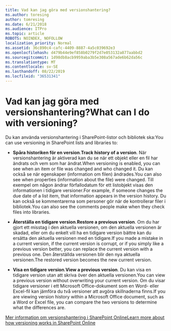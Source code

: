 ```yaml
---
title: Vad kan jag göra med versionshantering?
ms.author: toresing
author: tomresing
ms.date: 6/21/2018
ms.audience: ITPro
ms.topic: article
ROBOTS: NOINDEX, NOFOLLOW
localization_priority: Normal
ms.assetid: 36c890c4-cafc-4409-8887-4a5c039692e3
ms.openlocfilehash: d479b44e9ef858b0279f2d7e053132a877aabbd2
ms.sourcegitcommit: 1d98db8acb9959aba3b5e308a567ade6b62da56c
ms.translationtype: MT
ms.contentlocale: sv-SE
ms.lasthandoff: 08/22/2019
ms.locfileid: "36531341"
---
```

# <a name="what-can-i-do-with-versioning"></a><span data-ttu-id="40c06-102">Vad kan jag göra med versionshantering?</span><span class="sxs-lookup"><span data-stu-id="40c06-102">What can I do with versioning?</span></span>

<span data-ttu-id="40c06-103">Du kan använda versionshantering i SharePoint-listor och bibliotek ska:</span><span class="sxs-lookup"><span data-stu-id="40c06-103">You can use versioning in SharePoint lists and libraries to:</span></span>
  
- <span data-ttu-id="40c06-104">**Spåra historiken för en version**.</span><span class="sxs-lookup"><span data-stu-id="40c06-104">**Track history of a version**.</span></span> <span data-ttu-id="40c06-105">När versionshantering är aktiverad kan du se när ett objekt eller en fil har ändrats och vem som har ändrat.</span><span class="sxs-lookup"><span data-stu-id="40c06-105">When versioning is enabled, you can see when an item or file was changed and who changed it.</span></span> <span data-ttu-id="40c06-106">Du kan också se när egenskaper (information om filen) ändrades.</span><span class="sxs-lookup"><span data-stu-id="40c06-106">You can also see when properties (information about the file) were changed.</span></span> <span data-ttu-id="40c06-107">Till exempel om någon ändrar förfallodatum för ett listobjekt visas den informationen i tidigare versioner.</span><span class="sxs-lookup"><span data-stu-id="40c06-107">For example, if someone changes the due date of a list item, that information appears in the version history.</span></span> <span data-ttu-id="40c06-108">Du kan också se kommentarerna som personer gör när de kontrollerar filer i bibliotek.</span><span class="sxs-lookup"><span data-stu-id="40c06-108">You can also see the comments people make when they check files into libraries.</span></span> 
    
- <span data-ttu-id="40c06-109">**Återställa en tidigare version**.</span><span class="sxs-lookup"><span data-stu-id="40c06-109">**Restore a previous version**.</span></span> <span data-ttu-id="40c06-110">Om du har gjort ett misstag i den aktuella versionen, om den aktuella versionen är skadad, eller om du enkelt vill ha en tidigare version bättre kan du ersätta den aktuella versionen med en tidigare.</span><span class="sxs-lookup"><span data-stu-id="40c06-110">If you made a mistake in a current version, if the current version is corrupt, or if you simply like a previous version better, you can replace the current version with a previous one.</span></span> <span data-ttu-id="40c06-111">Den återställda versionen blir den nya aktuella versionen.</span><span class="sxs-lookup"><span data-stu-id="40c06-111">The restored version becomes the new current version.</span></span> 
    
- <span data-ttu-id="40c06-112">**Visa en tidigare version**.</span><span class="sxs-lookup"><span data-stu-id="40c06-112">**View a previous version**.</span></span> <span data-ttu-id="40c06-113">Du kan visa en tidigare version utan att skriva över den aktuella versionen.</span><span class="sxs-lookup"><span data-stu-id="40c06-113">You can view a previous version without overwriting your current version.</span></span> <span data-ttu-id="40c06-114">Om du visar tidigare versioner i ett Microsoft Office-dokument som en Word- eller Excel-fil kan jämföra du två versioner att avgöra skillnaderna finns.</span><span class="sxs-lookup"><span data-stu-id="40c06-114">If you are viewing version history within a Microsoft Office document, such as a Word or Excel file, you can compare the two versions to determine what the differences are.</span></span> 
    
[<span data-ttu-id="40c06-115">Mer information om versionshantering i SharePoint Online</span><span class="sxs-lookup"><span data-stu-id="40c06-115">Learn more about how versioning works in SharePoint Online</span></span>](https://go.microsoft.com/fwlink/?linkid=875710)
  

